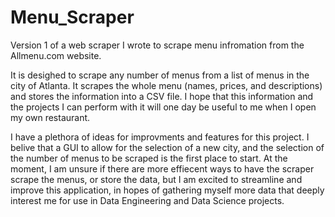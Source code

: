 # Menu_Scraper
Version 1 of a web scraper I wrote to scrape menu infromation from the Allmenu.com website.

It is desighed to scrape any number of menus from a list of menus in the city of Atlanta. It scrapes the whole menu (names, prices, and descriptions) and stores the information into a CSV file. I hope that this information and the projects I can perform with it will one day be useful to me when I open my own restaurant.

I have a plethora of ideas for improvments and features for this project. I belive that a GUI to allow for the selection of a new city, and the selection of the number of menus to be scraped is the first place to start. At the moment, I am unsure if there are more effiecent ways to have the scraper scrape the menus, or store the data, but I am excited to streamline and improve this application, in hopes of gathering myself more data that deeply interest me for use in Data Engineering and Data Science projects.


